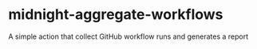 # midnight-aggregate-workflows
A simple action that collect GitHub workflow runs and generates a report
